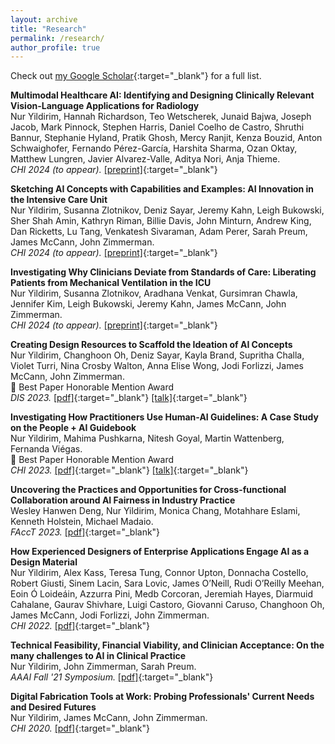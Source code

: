 ```yaml
---
layout: archive
title: "Research"
permalink: /research/
author_profile: true
---
```


Check out [my Google Scholar](https://scholar.google.com/citations?user=1KjMCfQAAAAJ&hl=en){:target="_blank"} for a full list.

**Multimodal Healthcare AI: Identifying and Designing Clinically Relevant Vision-Language Applications for Radiology**  
Nur Yildirim, Hannah Richardson, Teo Wetscherek, Junaid Bajwa, Joseph Jacob, Mark Pinnock, Stephen
Harris, Daniel Coelho de Castro, Shruthi Bannur, Stephanie Hyland, Pratik Ghosh, Mercy Ranjit, Kenza
Bouzid, Anton Schwaighofer, Fernando Pérez-García, Harshita Sharma, Ozan Oktay, Matthew Lungren,
Javier Alvarez-Valle, Aditya Nori, Anja Thieme.    
*CHI 2024 (to appear).* [[preprint]](https://arxiv.org/pdf/2402.14252.pdf){:target="_blank"}

**Sketching AI Concepts with Capabilities and Examples: AI Innovation in the Intensive Care Unit**  
Nur Yildirim, Susanna Zlotnikov, Deniz Sayar, Jeremy Kahn, Leigh Bukowski, Sher Shah Amin, Kathryn Riman, Billie Davis, John Minturn, Andrew King, Dan Ricketts, Lu Tang, Venkatesh Sivaraman, Adam Perer, Sarah Preum, James McCann, John Zimmerman.  
*CHI 2024 (to appear).* [[preprint]](https://arxiv.org/pdf/2402.13437.pdf){:target="_blank"}

**Investigating Why Clinicians Deviate from Standards of Care: Liberating Patients from Mechanical Ventilation in the ICU**  
Nur Yildirim, Susanna Zlotnikov, Aradhana Venkat, Gursimran Chawla, Jennifer Kim, Leigh Bukowski, Jeremy Kahn, James McCann, John Zimmerman.  
*CHI 2024 (to appear).* [[preprint]](https://arxiv.org/pdf/2402.13464.pdf){:target="_blank"}

**Creating Design Resources to Scaffold the Ideation of AI Concepts**  
Nur Yildirim, Changhoon Oh, Deniz Sayar, Kayla Brand, Supritha Challa, Violet Turri, Nina Crosby Walton, Anna Elise Wong, Jodi Forlizzi, James McCann, John Zimmerman.  
🏅 Best Paper Honorable Mention Award  
*DIS 2023.* [[pdf]](https://dl.acm.org/doi/pdf/10.1145/3563657.3596058){:target="_blank"} [[talk]](https://youtu.be/32O8ClueB_Q){:target="_blank"}  

**Investigating How Practitioners Use Human-AI Guidelines: A Case Study on the People + AI Guidebook**  
Nur Yildirim, Mahima Pushkarna, Nitesh Goyal, Martin Wattenberg, Fernanda Viégas.  
🏅 Best Paper Honorable Mention Award  
*CHI 2023.* [[pdf]](https://dl.acm.org/doi/pdf/10.1145/3544548.3580900){:target="_blank"} [[talk]](https://youtu.be/JyLlkJEgNlE){:target="_blank"}  

**Uncovering the Practices and Opportunities for Cross-functional Collaboration around AI Fairness in Industry Practice**  
Wesley Hanwen Deng, Nur Yildirim, Monica Chang, Motahhare Eslami, Kenneth Holstein, Michael Madaio.  
*FAccT 2023.* [[pdf]](https://dl.acm.org/doi/pdf/10.1145/3593013.3594037){:target="_blank"} 

**How Experienced Designers of Enterprise Applications Engage AI as a Design Material**  
Nur Yildirim, Alex Kass, Teresa Tung, Connor Upton, Donnacha Costello, Robert Giusti, Sinem Lacin, Sara Lovic, James O’Neill, Rudi O’Reilly Meehan, Eoin Ó Loideáin, Azzurra Pini, Medb Corcoran, Jeremiah Hayes, Diarmuid Cahalane, Gaurav Shivhare, Luigi Castoro, Giovanni Caruso, Changhoon Oh, James McCann, Jodi Forlizzi, John Zimmerman.  
*CHI 2022.* [[pdf]](https://dl.acm.org/doi/pdf/10.1145/3491102.3517491){:target="_blank"}

**Technical Feasibility, Financial Viability, and Clinician Acceptance: On the many challenges to AI in Clinical Practice**<br>
Nur Yildirim, John Zimmerman, Sarah Preum.  
*AAAI Fall '21 Symposium.* [[pdf]](http://star.informatik.rwth-aachen.de/Publications/CEUR-WS/Vol-3068/short5.pdf){:target="_blank"}

**Digital Fabrication Tools at Work: Probing Professionals' Current Needs and Desired Futures**  
Nur Yildirim, James McCann, John Zimmerman.  
*CHI 2020.* [[pdf]](https://dl.acm.org/doi/pdf/10.1145/3313831.3376621){:target="_blank"}
